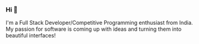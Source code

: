 ### Hi 👋

<!--
**Soumya624/Soumya624** is a ✨ _special_ ✨ repository because its `README.md` (this file) appears on your GitHub profile.

Here are some ideas to get you started:

- 🔭 I’m currently working on ...
- 🌱 I’m currently learning ...
- 👯 I’m looking to collaborate on ...
- 🤔 I’m looking for help with ...
- 💬 Ask me about ...
- 📫 How to reach me: ...
- 😄 Pronouns: ...
- ⚡ Fun fact: ...
-->

I'm a Full Stack Developer/Competitive Programming enthusiast from India. My passion for software is coming up with ideas and turning them into beautiful interfaces!

<!--
[![Top Langs](https://github-readme-stats.vercel.app/api/top-langs/?username=Soumya624&layout=compact&exclude_repo=github-readme-stats,anuraghazra.github.io)](https://github.com/anuraghazra/github-readme-stats)
-->
